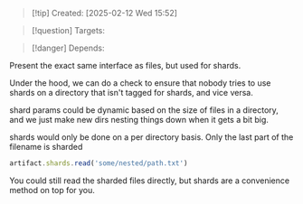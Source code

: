 
>[!tip] Created: [2025-02-12 Wed 15:52]

>[!question] Targets: 

>[!danger] Depends: 

Present the exact same interface as files, but used for shards.

Under the hood, we can do a check to ensure that nobody tries to use shards on a directory that isn't tagged for shards, and vice versa.

shard params could be dynamic based on the size of files in a directory, and we just make new dirs nesting things down when it gets a bit big.

shards would only be done on a per directory basis.  Only the last part of the filename is sharded

```ts
artifact.shards.read('some/nested/path.txt')
```

You could still read the sharded files directly, but shards are a convenience method on top for you.